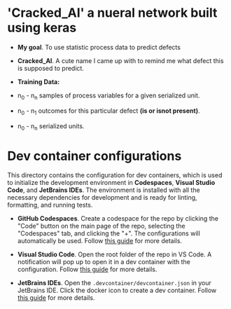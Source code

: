 # 'Cracked_AI' a nueral network built using keras
* **My goal**. To use statistic process data to predict defects
* **Cracked_AI**. A cute name I came up with to remind me what defect this is supposed to predict.

* **Training Data:**
* n<sub>0</sub> - n<sub>n</sub> samples of process variables for a given serialized unit.
* n<sub>0</sub> - n<sub>1</sub> outcomes for this particular defect **(is or isnot present)**.
* n<sub>0</sub> - n<sub>n</sub> serialized units.
  
# Dev container configurations

This directory contains the configuration for dev containers, which is used to
initialize the development environment in **Codespaces**, **Visual Studio
Code**, and **JetBrains IDEs**. The environment is installed with all the
necessary dependencies for development and is ready for linting, formatting, and
running tests.

* **GitHub Codespaces**. Create a codespace for the repo by clicking
    the "Code" button on the main page of the repo, selecting the "Codespaces"
    tab, and clicking the "+". The configurations will automatically be used.
    Follow
    [this guide](https://docs.github.com/en/codespaces/developing-in-a-codespace/creating-a-codespace-for-a-repository)
    for more details.

* **Visual Studio Code**. Open the root folder of the repo in VS Code. A
    notification will pop up to open it in a dev container with the
    configuration. Follow
    [this guide](https://code.visualstudio.com/docs/devcontainers/tutorial)
    for more details.

* **JetBrains IDEs**. Open the `.devcontainer/devcontainer.json` in your
   JetBrains IDE. Click the docker icon to create a dev container.
   Follow
   [this guide](https://www.jetbrains.com/help/idea/connect-to-devcontainer.html)
   for more details.
